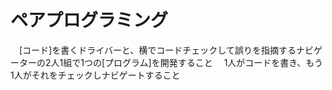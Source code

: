 # ペアプログラミング
　[コード]を書くドライバーと、横でコードチェックして誤りを指摘するナビゲーターの2人1組で1つの[プログラム]を開発すること
　1人がコードを書き、もう1人がそれをチェックしナビゲートすること
